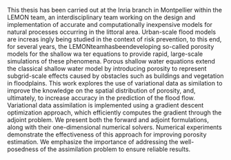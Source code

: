  This thesis has been carried out at the Inria branch in Montpellier
 within the LEMON team, an interdisciplinary team working on the design and
 implementation of accurate and computationally inexpensive models for natural
 processes occurring in the littoral area. Urban-scale flood models are increas
ingly being studied in the context of risk prevention, to this end, for several years,
 the LEMONteamhasbeendeveloping so-called porosity models for the shallow wa
ter equations to provide rapid, large-scale simulations of these phenomena. Porous
 shallow water equations extend the classical shallow water model by introducing
 porosity to represent subgrid-scale effects caused by obstacles such as buildings
 and vegetation in floodplains. This work explores the use of variational data as
similation to improve the knowledge on the spatial distribution of porosity, and,
 ultimately, to increase accuracy in the prediction of the flood flow. Variational data
 assimilation is implemented using a gradient descent optimization approach, which
 efficiently computes the gradient through the adjoint problem. We present both
 the forward and adjoint formulations, along with their one-dimensional numerical
 solvers. Numerical experiments demonstrate the effectiveness of this approach for
 improving porosity estimation. We emphasize the importance of addressing the
 well-posedness of the assimilation problem to ensure reliable results.
